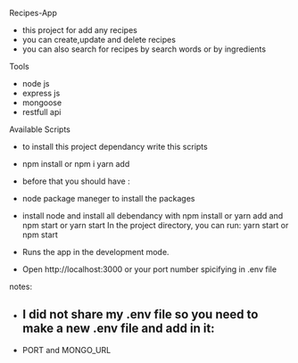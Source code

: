 Recipes-App

- this project for add any recipes
- you can create,update and delete recipes
- you can also search for recipes by search words or by ingredients

Tools

- node js
- express js
- mongoose
- restfull api

Available Scripts

- to install this project dependancy write this scripts
- npm install or npm i yarn add
- before that you should have :
- node package maneger to install the packages
- install node and install all debendancy with npm install or yarn add and npm start
  or yarn start In the project directory, you can run: yarn start or npm start
- Runs the app in the development mode.

- Open http://localhost:3000 or your port number spicifying in .env file

notes:

- ## I did not share my .env file so you need to make a new .env file and add in it:
- PORT and MONGO_URL
